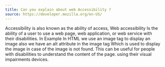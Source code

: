 ```yaml
---
title: Can you explain about web Accessibility ?
source: https://developer.mozilla.org/en-US/
---
```


Accessibility is also known as the ability of access, Web accessibility Is the ability of a user to use a web page, web application, or web service with their disabilities. In Example In HTML we use an image tag to display an image also we have an alt attribute in the image tag Which is used to display the image in case of the image is not found. This can be useful for people with disabilities to understand the content of the page. using their visual impairments devices.
